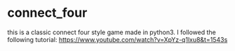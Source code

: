 # connect_four
this is a classic connect four style game made in python3. I followed the following tutorial: https://www.youtube.com/watch?v=XpYz-q1lxu8&t=1543s
